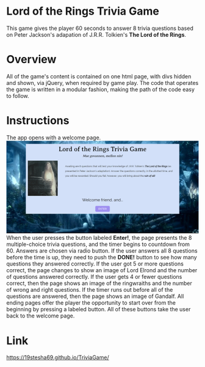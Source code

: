 # Lord of the Rings Trivia Game

This game gives the player 60 seconds to answer 8 trivia questions based on Peter Jackson's adapation of J.R.R. Tolkien's **The Lord of the Rings**.

# Overview

All of the game's content is contained on one html page, with divs hidden and shown, via jQuery, when required by game play. The code that operates the game is written in a modular fashion, making the path of the code easy to follow.

# Instructions

The app opens with a welcome page. 
![](/assets/screenshots/welcome.png)
When the user presses the button labeled **Enter!**, the page presents the 8 multiple-choice trivia questions, and the timer begins to countdown from 60. Answers are chosen via radio button. If the user answers all 8 questions before the time is up, they need to push the **DONE!** button to see how many questions they answered correctly. If the user got 5 or more questions correct, the page changes to show an image of Lord Elrond and the number of questions answered correctly. If the user gets 4 or fewer questions correct, then the page shows an image of the ringwraiths and the number of wrong and right questions. If the timer runs out before all of the questions are answered, then the page shows an image of Gandalf. All ending pages offer the player the opportunity to start over from the beginning by pressing a labeled button. All of these buttons take the user back to the welcome page.

# Link
https://19stesha69.github.io/TriviaGame/

